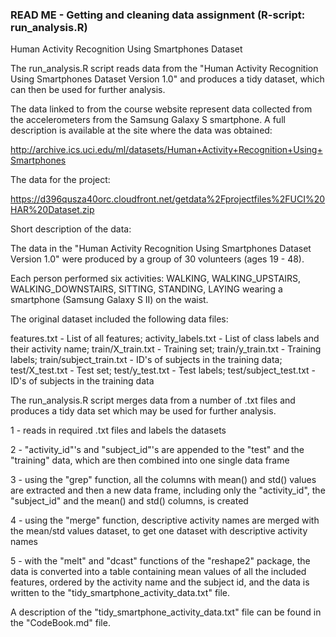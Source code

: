 

### READ ME - Getting and cleaning data assignment (R-script: run_analysis.R)


Human Activity Recognition Using Smartphones Dataset


The run_analysis.R script reads data from the "Human Activity Recognition Using Smartphones Dataset Version 1.0" 
and produces a tidy dataset, which can then be used for further analysis.

The data linked to from the course website represent data collected from the accelerometers from the Samsung Galaxy S smartphone. 
A full description is available at the site where the data was obtained:

http://archive.ics.uci.edu/ml/datasets/Human+Activity+Recognition+Using+Smartphones

The data for the project:

https://d396qusza40orc.cloudfront.net/getdata%2Fprojectfiles%2FUCI%20HAR%20Dataset.zip

Short description of the data:

The data in the "Human Activity Recognition Using Smartphones Dataset Version 1.0" were produced by
a group of 30 volunteers (ages 19 - 48).

Each person performed six activities: WALKING, WALKING_UPSTAIRS, WALKING_DOWNSTAIRS, SITTING, STANDING, LAYING
wearing a smartphone (Samsung Galaxy S II) on the waist. 

The original dataset included the following data files:

features.txt - List of all features;
activity_labels.txt - List of class labels and their activity name;
train/X_train.txt - Training set;
train/y_train.txt - Training labels;
train/subject_train.txt - ID's of subjects in the training data;
test/X_test.txt - Test set;
test/y_test.txt - Test labels;
test/subject_test.txt - ID's of subjects in the training data


The run_analysis.R script merges data from a number of .txt files and produces a tidy data set which may be used for further analysis.

1 - reads in required .txt files and labels the datasets

2 - "activity_id"'s and "subject_id"'s are appended to the "test" and the "training" data, which are then combined into one single data frame

3 - using the "grep" function, all the columns with mean() and std() values are extracted and then a new data frame, including only the "activity_id", the "subject_id" and the mean() and std() columns, is created

4 - using the "merge" function, descriptive activity names are merged with the mean/std values dataset, to get one dataset with descriptive activity names

5 - with the "melt" and "dcast" functions of the "reshape2" package, the data is converted into a table containing mean values of all the included features, ordered by the activity name and the subject id, and the data is written to the "tidy_smartphone_activity_data.txt" file.

A description of the "tidy_smartphone_activity_data.txt" file can be found in the "CodeBook.md" file.


